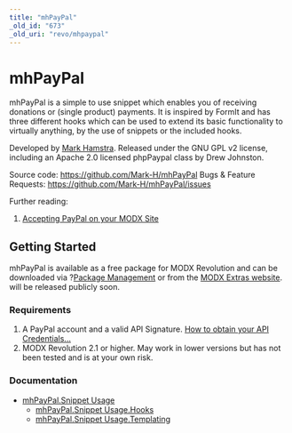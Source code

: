 ```yaml
---
title: "mhPayPal"
_old_id: "673"
_old_uri: "revo/mhpaypal"
---
```


# mhPayPal

mhPayPal is a simple to use snippet which enables you of receiving donations or (single product) payments. It is inspired by FormIt and has three different hooks which can be used to extend its basic functionality to virtually anything, by the use of snippets or the included hooks.

Developed by [Mark Hamstra](http://www.markhamstra.com).
Released under the GNU GPL v2 license, including an Apache 2.0 licensed phpPaypal class by Drew Johnston.

Source code: <https://github.com/Mark-H/mhPayPal>
Bugs & Feature Requests: <https://github.com/Mark-H/mhPayPal/issues>

Further reading:

1. [Accepting PayPal on your MODX Site](http://www.markhamstra.com/modx-blog/2011/12/accepting-paypal-on-your-modx-site/)

## Getting Started

mhPayPal is available as a free package for MODX Revolution and can be downloaded via ?[Package Management](developing-in-modx/advanced-development/package-management "Package Management") or from the [MODX Extras website](http://modx.com/extras/package/mhpaypal). will be released publicly soon.

### Requirements

1. A PayPal account and a valid API Signature. [How to obtain your API Credentials...](https://cms.paypal.com/us/cgi-bin/?cmd=_render-content&content_ID=developer/e_howto_api_ECAPICredentials)
2. MODX Revolution 2.1 or higher. May work in lower versions but has not been tested and is at your own risk.

### Documentation

- [mhPayPal.Snippet Usage](extras/mhpaypal/mhpaypal.snippet-usage)
  - [mhPayPal.Snippet Usage.Hooks](extras/mhpaypal/mhpaypal.snippet-usage/mhpaypal.snippet-usage.hooks)
  - [mhPayPal.Snippet Usage.Templating](extras/mhpaypal/mhpaypal.snippet-usage/mhpaypal.snippet-usage.templating)